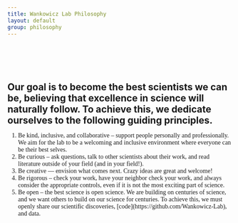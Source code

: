 ```yaml
---
title: Wankowicz Lab Philosophy
layout: default
group: philosophy
---
```


<div style="margin-top: 100px;">
</div>

**<span style="font-size: 1.5em;">Our goal is to become the best scientists we can be, believing that excellence in science will naturally follow. To achieve this, we dedicate ourselves to the following guiding principles.</span>**

<ol style="font-family: 'Garamond', serif;">
    <li>Be kind, inclusive, and collaborative – support people personally and professionally. We aim for the lab to be a welcoming and inclusive environment where everyone can be their best selves.</li>
    <li>Be curious – ask questions, talk to other scientists about their work, and read literature outside of your field (and in your field!).</li>
    <li>Be creative — envision what comes next. Crazy ideas are great and welcome!</li>
    <li>Be rigorous – check your work, have your neighbor check your work, and always consider the appropriate controls, even if it is not the most exciting part of science.</li>
    <li>Be open – the best science is open science. We are building on centuries of science, and we want others to build on our science for centuries. To achieve this, we must openly share our scientific discoveries, [code](https://github.com/Wankowicz-Lab), and data.</li>
</ol>
